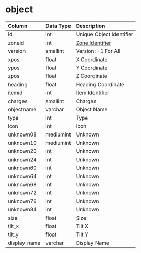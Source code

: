 # object

| Column | Data Type | Description |
| :--- | :--- | :--- |
| id | int | Unique Object Identifier |
| zoneid | int | [Zone Identifier](https://eqemu.gitbook.io/server/categories/reference-lists/zones) |
| version | smallint | Version: -1 For All |
| xpos | float | X Coordinate |
| ypos | float | Y Coordinate |
| zpos | float | Z Coordinate |
| heading | float | Heading Coordinate |
| itemid | int | [Item Identifier](../items/items.md) |
| charges | smallint | Charges |
| objectname | varchar | Object Name |
| type | int | Type |
| icon | int | Icon |
| unknown08 | mediumint | Unknown |
| unknown10 | mediumint | Unknown |
| unknown20 | int | Unknown |
| unknown24 | int | Unknown |
| unknown60 | int | Unknown |
| unknown64 | int | Unknown |
| unknown68 | int | Unknown |
| unknown72 | int | Unknown |
| unknown76 | int | Unknown |
| unknown84 | int | Unknown |
| size | float | Size |
| tilt\_x | float | Tilt X |
| tilt\_y | float | Tilt Y |
| display\_name | varchar | Display Name |

